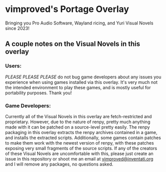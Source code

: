 # vimproved's Portage Overlay
Bringing you Pro Audio Software, Wayland ricing, and Yuri Visual Novels since 2023!

## A couple notes on the Visual Novels in this overlay
### Users:
*_PLEASE PLEASE PLEASE_* do not bug game developers about any issues you
experience when using games installed via this overlay. It's very much not the
intended environment to play these games, and is mostly useful for portability
purposes. Thank you!

### Game Developers:
Currently all of the Visual Novels in this overlay are fetch-restricted and
proprietary. However, due to the nature of renpy, pretty much anything made
with it can be patched on a source-level pretty easily. The renpy packaging
in this overlay extracts the renpy archives contained in a game, and installs
the extracted scripts. Additionally, some games contain patches to make them
work with the newest version of renpy, with these patches exposing very small
fragments of the source scripts. If any of the creators of these Visual Novels
are uncomfortable with this, please just create an issue in this repository or
shoot me an email at vimproved@inventati.org and I will remove any packages, no
questions asked.
